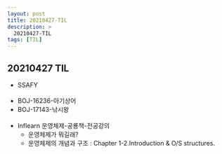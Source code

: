 ```yaml
---
layout: post
title: 20210427-TIL
description: >
  20210427-TIL
tags: [TIL]
---
```

## 20210427 TIL
- SSAFY 
<br><br>
- BOJ-16236-아기상어
- BOJ-17143-낚시왕
<br><br>
- Inflearn 운영체제-공룡책-전공강의
  - 운영체제가 뭐길래?
  - 운영체제의 개념과 구조 : Chapter 1-2.Introduction & O/S structures.
